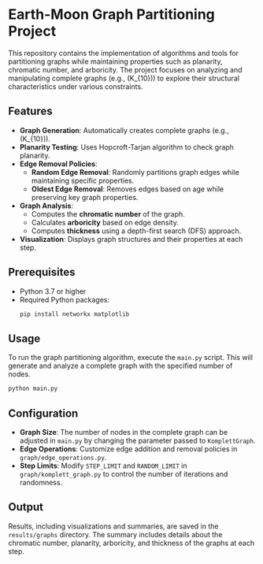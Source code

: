 # Earth-Moon Graph Partitioning Project

This repository contains the implementation of algorithms and tools for partitioning graphs while maintaining properties such as planarity, chromatic number, and arboricity. The project focuses on analyzing and manipulating complete graphs (e.g., \(K_{10}\)) to explore their structural characteristics under various constraints.

## Features

- **Graph Generation**: Automatically creates complete graphs (e.g., \(K_{10}\)).
- **Planarity Testing**: Uses Hopcroft-Tarjan algorithm to check graph planarity.
- **Edge Removal Policies**:
  - **Random Edge Removal**: Randomly partitions graph edges while maintaining specific properties.
  - **Oldest Edge Removal**: Removes edges based on age while preserving key graph properties.
- **Graph Analysis**:
  - Computes the **chromatic number** of the graph.
  - Calculates **arboricity** based on edge density.
  - Computes **thickness** using a depth-first search (DFS) approach.
- **Visualization**: Displays graph structures and their properties at each step.

## Prerequisites

- Python 3.7 or higher
- Required Python packages:
  ```bash
  pip install networkx matplotlib
  ```

## Usage

To run the graph partitioning algorithm, execute the `main.py` script. This will generate and analyze a complete graph with the specified number of nodes.

```bash
python main.py
```

## Configuration

- **Graph Size**: The number of nodes in the complete graph can be adjusted in `main.py` by changing the parameter passed to `KomplettGraph`.
- **Edge Operations**: Customize edge addition and removal policies in `graph/edge_operations.py`.
- **Step Limits**: Modify `STEP_LIMIT` and `RANDOM_LIMIT` in `graph/komplett_graph.py` to control the number of iterations and randomness.

## Output

Results, including visualizations and summaries, are saved in the `results/graphs` directory. The summary includes details about the chromatic number, planarity, arboricity, and thickness of the graphs at each step.
